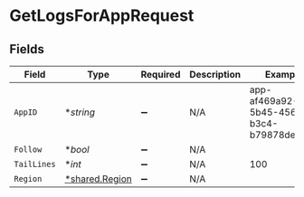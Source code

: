 # GetLogsForAppRequest


## Fields

| Field                                                  | Type                                                   | Required                                               | Description                                            | Example                                                |
| ------------------------------------------------------ | ------------------------------------------------------ | ------------------------------------------------------ | ------------------------------------------------------ | ------------------------------------------------------ |
| `AppID`                                                | **string*                                              | :heavy_minus_sign:                                     | N/A                                                    | app-af469a92-5b45-4565-b3c4-b79878de67d2               |
| `Follow`                                               | **bool*                                                | :heavy_minus_sign:                                     | N/A                                                    |                                                        |
| `TailLines`                                            | **int*                                                 | :heavy_minus_sign:                                     | N/A                                                    | 100                                                    |
| `Region`                                               | [*shared.Region](../../../pkg/models/shared/region.md) | :heavy_minus_sign:                                     | N/A                                                    |                                                        |